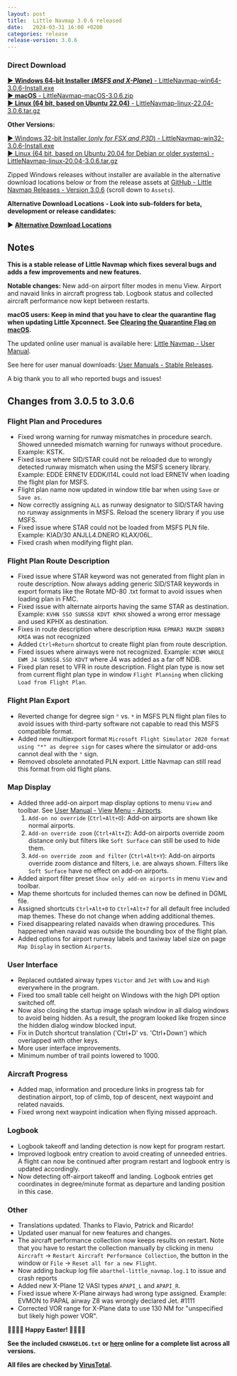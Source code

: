 ```yaml
---
layout: post
title:  Little Navmap 3.0.6 released
date:   2024-03-31 16:00 +0200
categories: release
release-version: 3.0.6
---
```


### Direct Download

[**► Windows 64-bit Installer \(*MSFS and X-Plane*\)** - LittleNavmap-win64-3.0.6-Install.exe](https://github.com/albar965/littlenavmap/releases/download/v3.0.6/LittleNavmap-win64-3.0.6-Install.exe)<br/>
[**► macOS** - LittleNavmap-macOS-3.0.6.zip](https://github.com/albar965/littlenavmap/releases/download/v3.0.6/LittleNavmap-macOS-3.0.6.zip)<br/>
[**► Linux \(64 bit, based on Ubuntu 22.04\)** - LittleNavmap-linux-22.04-3.0.6.tar.gz](https://github.com/albar965/littlenavmap/releases/download/v3.0.6/LittleNavmap-linux-22.04-3.0.6.tar.gz)

**Other Versions:**

[► Windows 32-bit Installer \(*only for FSX and P3D*\) - LittleNavmap-win32-3.0.6-Install.exe](https://github.com/albar965/littlenavmap/releases/download/v3.0.6/LittleNavmap-win32-3.0.6-Install.exe)<br/>
[► Linux \(64 bit, based on Ubuntu 20.04 for Debian or older systems\) - LittleNavmap-linux-20.04-3.0.6.tar.gz](https://github.com/albar965/littlenavmap/releases/download/v3.0.6/LittleNavmap-linux-20.04-3.0.6.tar.gz)

Zipped Windows releases without installer are available in the alternative download locations below or from the release assets at [GitHub - Little Navmap Releases - Version 3.0.6](https://github.com/albar965/littlenavmap/releases/v3.0.6) \(scroll down to `Assets`\).

**Alternative Download Locations - Look into sub-folders for beta, development or release candidates:**

**► [Alternative Download Locations](https://albar965.github.io/downloads.html)**

## Notes

**This is a stable release of Little Navmap which fixes several bugs and adds a few
improvements and new features.**

**Notable changes:** New add-on airport filter modes in menu View.
Airport and navaid links in aircraft progress tab.
Logbook status and collected aircraft performance now kept between restarts.

**macOS users: Keep in mind that you have to clear the quarantine flag when updating Little Xpconnect. See
[Clearing the Quarantine Flag on macOS](https://www.littlenavmap.org/manuals/littlenavmap/release/latest/en/XPCONNECT.html#clearing-the-quarantine-flag-on-macos).**

The updated online user manual is available here:
[Little Navmap - User Manual](https://www.littlenavmap.org/manuals/littlenavmap/release/3.0/en/).

See here for user manual downloads:
[User Manuals - Stable Releases](https://albar965.github.io/manuals.html#stable).

A big thank you to all who reported bugs and issues!

## Changes from 3.0.5 to 3.0.6

### Flight Plan and Procedures

* Fixed wrong warning for runway mismatches in procedure search. Showed unneeded mismatch warning
  for runways without procedure. Example: KSTK.
* Fixed issue where SID/STAR could not be reloaded due to wrongly detected runway mismatch when
  using the MSFS scenery library. Example: EDDE ERNE1V EDDK/I14L
  could not load ERNE1V when loading the flight plan for MSFS.
* Flight plan name now updated in window title bar when using `Save` or `Save as`.
* Now correctly assigning `ALL` as runway designator to SID/STAR having no runway assignments in MSFS.
  Reload the scenery library if you use MSFS.
* Fixed issue where STAR could not be loaded from MSFS PLN file. Example: KIAD/30 ANJLL4.DNERO KLAX/06L.
* Fixed crash when modifying flight plan.

### Flight Plan Route Description

* Fixed issue where STAR keyword was not generated from flight plan in route description.
  Now always adding generic SID/STAR keywords in export formats like the Rotate MD-80 .txt format
  to avoid issues when loading plan in FMC.
* Fixed issue with alternate airports having the same STAR as destination.
  Example: `KVHN SSO SUNSS8 KDVT KPHX` showed a wrong error message and used KPHX as destination.
* Fixes in route description where description `MUHA EPMAR3 MAXIM SNDBR3 KMIA` was not recognized
* Added `Ctrl+Return` shortcut to create flight plan from route description.
* Fixed issues where airways were not recognized. Example: `KCNM WHOLE EWM J4 SUNSS8.SSO KDVT` where
  J4 was added as a far off NDB.
* Fixed plan reset to VFR in route description. Flight plan type is now set from current flight plan
  type in window `Flight Planning` when clicking `Load from Flight Plan`.

### Flight Plan Export

* Reverted change for degree sign `°` vs. `*` in MSFS PLN flight plan files to avoid issues with
  third-party software not capable to read this MSFS compatible format.
* Added new multiexport format `Microsoft Flight Simulator 2020 format using "*" as degree sign`
  for cases where the simulator or add-ons  cannot deal with the `°` sign.
* Removed obsolete annotated PLN export. Little Navmap can still read this format from old flight
  plans.

### Map Display

* Added three add-on airport map display options to menu `View` and toolbar.
  See [User Manual - View Menu - Airports](https://www.littlenavmap.org/manuals/littlenavmap/release/latest/en/MENUS.html#airports).
  1. `Add-on no override` (`Ctrl+Alt+O`): Add-on airports are shown like normal airports.
  2. `Add-on override zoom`  (`Ctrl+Alt+Z`): Add-on airports override zoom distance only but filters
     like `Soft Surface` can still be used to hide them.
  3. `Add-on override zoom and filter` (`Ctrl+Alt+Y`): Add-on airports override zoom distance and
     filters, i.e. are always shown. Filters like `Soft Surface` have no effect on add-on airports.
* Added airport filter preset `Show only add-on airports` in menu `View` and toolbar.
* Map theme shortcuts for included themes can now be defined in DGML file.
* Assigned shortcuts `Ctrl+Alt+0` to `Ctrl+Alt+7` for all default free included map themes.
  These do not change when adding additional themes.
* Fixed disappearing related navaids when drawing procedures. This happened when navaid was outside
  the bounding box of the flight plan.
* Added options for airport runway labels and taxiway label size on page `Map Display` in section
  `Airports`.

### User Interface

* Replaced outdated airway types `Victor` and `Jet` with `Low` and `High` everywhere in the program.
* Fixed too small table cell height on Windows with the high DPI option switched off.
* Now also closing the startup image splash window in all dialog windows to avoid being hidden.
  As a result, the program looked like frozen since the hidden dialog window blocked input.
* Fix in Dutch shortcut translation ('Ctrl+D' vs. 'Ctrl+Down') which overlapped with other keys.
* More user interface improvements.
* Minimum number of trail points lowered to 1000.

### Aircraft Progress

* Added map, information and procedure links in progress tab for destination airport, top of climb,
  top of descent, next waypoint and related navaids.
* Fixed wrong next waypoint indication when flying missed approach.

### Logbook

* Logbook takeoff and landing detection is now kept for program restart.
* Improved logbook entry creation to avoid creating of unneeded entries. A flight can now be continued
  after program restart and logbook entry is updated accordingly.
* Now detecting off-airport takeoff and landing. Logbook entries get coordinates in degree/minute
  format as departure and landing position in this case.

### Other

* Translations updated. Thanks to Flavio, Patrick and Ricardo!
* Updated user manual for new features and changes.
* The aircraft performance collection now keeps results on restart. Note that you have to restart
  the collection manually by clicking in menu `Aircraft` -> `Restart Aircraft Performance Collection`,
  the button in the window or `File` -> `Reset all for a new Flight`.
* Now adding backup log file `abarthel-little_navmap.log.1` to issue and crash reports
* Added new X-Plane 12 VASI types `APAPI_L` and `APAPI_R`.
* Fixed issue where X-Plane airways had wrong type assigned. Example:
  EVMON to PAPAL airway Z8 was wrongly declared Jet. #1111
* Corrected VOR range for X-Plane data to use 130 NM for "unspecified but likely high power VOR".

**🐇🐇🪺🪺 Happy Easter! 🪺🪺🐇🐇**


**See the included `CHANGELOG.txt` or [here](https://github.com/albar965/littlenavmap/blob/v3.0.6/CHANGELOG.txt) online for a complete list across all versions.**

**All files are checked by [VirusTotal](https://www.virustotal.com).**

